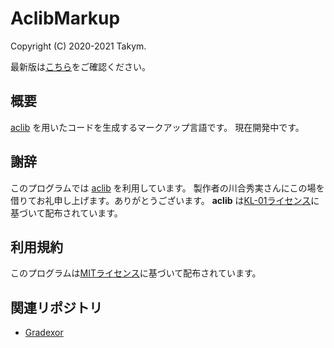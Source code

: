 # AclibMarkup
Copyright (C) 2020-2021 Takym.

最新版は[こちら](https://github.com/Takym/Gradexor)をご確認ください。

## 概要
[aclib](http://essen.osask.jp/?aclib05) を用いたコードを生成するマークアップ言語です。
現在開発中です。

## 謝辞
このプログラムでは [aclib](http://essen.osask.jp/?aclib05) を利用しています。
製作者の川合秀実さんにこの場を借りてお礼申し上げます。ありがとうございます。
**aclib** は[KL-01ライセンス](http://web.archive.org/web/20040402101233/http://www.imasy.org/~mone/kawaido/license01-1.0.html)に基づいて配布されています。

## 利用規約
このプログラムは[MITライセンス](./LICENSE.md)に基づいて配布されています。

## 関連リポジトリ
* [Gradexor](https://github.com/Takym/Gradexor)
